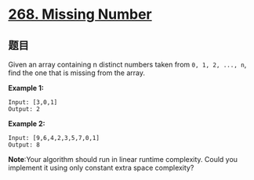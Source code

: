 # [268. Missing Number](https://leetcode.com/problems/missing-number/)


## 题目

Given an array containing n distinct numbers taken from `0, 1, 2, ..., n`, find the one that is missing from the array.

**Example 1:**

    Input: [3,0,1]
    Output: 2

**Example 2:**

    Input: [9,6,4,2,3,5,7,0,1]
    Output: 8

**Note**:Your algorithm should run in linear runtime complexity. Could you implement it using only constant extra space complexity?
